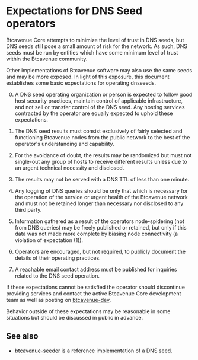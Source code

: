 Expectations for DNS Seed operators
====================================

Btcavenue Core attempts to minimize the level of trust in DNS seeds,
but DNS seeds still pose a small amount of risk for the network.
As such, DNS seeds must be run by entities which have some minimum
level of trust within the Btcavenue community.

Other implementations of Btcavenue software may also use the same
seeds and may be more exposed. In light of this exposure, this
document establishes some basic expectations for operating dnsseeds.

0. A DNS seed operating organization or person is expected to follow good
host security practices, maintain control of applicable infrastructure,
and not sell or transfer control of the DNS seed. Any hosting services
contracted by the operator are equally expected to uphold these expectations.

1. The DNS seed results must consist exclusively of fairly selected and
functioning Btcavenue nodes from the public network to the best of the
operator's understanding and capability.

2. For the avoidance of doubt, the results may be randomized but must not
single-out any group of hosts to receive different results unless due to an
urgent technical necessity and disclosed.

3. The results may not be served with a DNS TTL of less than one minute.

4. Any logging of DNS queries should be only that which is necessary
for the operation of the service or urgent health of the Btcavenue
network and must not be retained longer than necessary nor disclosed
to any third party.

5. Information gathered as a result of the operators node-spidering
(not from DNS queries) may be freely published or retained, but only
if this data was not made more complete by biasing node connectivity
(a violation of expectation (1)).

6. Operators are encouraged, but not required, to publicly document the
details of their operating practices.

7. A reachable email contact address must be published for inquiries
related to the DNS seed operation.

If these expectations cannot be satisfied the operator should
discontinue providing services and contact the active Btcavenue
Core development team as well as posting on
[btcavenue-dev](https://lists.linuxfoundation.org/mailman/listinfo/btcavenue-dev).

Behavior outside of these expectations may be reasonable in some
situations but should be discussed in public in advance.

See also
----------
- [btcavenue-seeder](https://github.com/sipa/btcavenue-seeder) is a reference implementation of a DNS seed.
